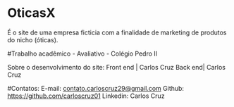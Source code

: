 # OticasX
É o site de uma empresa ficticia com a finalidade de marketing de produtos do nicho (óticas).

#Trabalho acadêmico - Avaliativo - Colégio Pedro II

Sobre o desenvolvimento do site:
Front end | Carlos Cruz
Back end| Carlos Cruz

#Contatos: 
E-mail: contato.carloscruz29@gmail.com
Github: https://github.com/carloscruz01
Linkedin: Carlos Cruz
